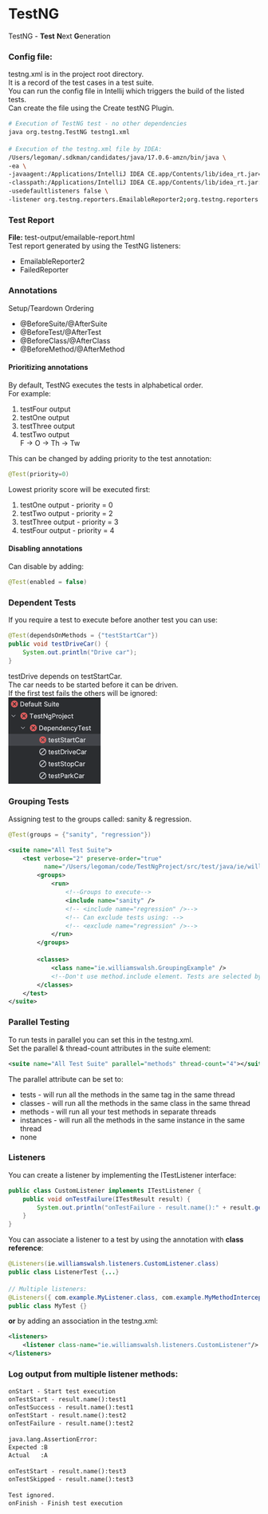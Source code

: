 # TestNG 

TestNG - **Test** **N**ext **G**eneration  

### Config file:  
testng.xml is in the project root directory.  
It is a record of the test cases in a test suite.  
You can run the config file in Intellij which triggers the build of the listed tests.  
Can create the file using the Create testNG Plugin.  
```bash
# Execution of TestNG test - no other dependencies
java org.testng.TestNG testng1.xml

# Execution of the testng.xml file by IDEA:
/Users/legoman/.sdkman/candidates/java/17.0.6-amzn/bin/java \
-ea \
-javaagent:/Applications/IntelliJ IDEA CE.app/Contents/lib/idea_rt.jar=52881:/Applications/IntelliJ IDEA CE.app/Contents/bin \ 
-classpath:/Applications/IntelliJ IDEA CE.app/Contents/lib/idea_rt.jar:/Applications/IntelliJ IDEA CE.app/Contents/plugins/testng/lib/testng-rt.jar:/Users/legoman/code/TestNgProject/target/test-classes:/Users/legoman/code/TestNgProject/target/classes:/Users/legoman/.m2/repository/org/testng/testng/7.10.2/testng-7.10.2.jar:/Users/legoman/.m2/repository/org/slf4j/slf4j-api/1.7.36/slf4j-api-1.7.36.jar:/Users/legoman/.m2/repository/com/beust/jcommander/1.82/jcommander-1.82.jar:/Users/legoman/.m2/repository/org/webjars/jquery/3.7.1/jquery-3.7.1.jar com.intellij.rt.testng.RemoteTestNGStarter \ 
-usedefaultlisteners false \
-listener org.testng.reporters.EmailableReporter2;org.testng.reporters.FailedReporter   
```

### Test Report

**File:** test-output/emailable-report.html  
Test report generated by using the TestNG listeners:
- EmailableReporter2
- FailedReporter

### Annotations
Setup/Teardown Ordering
- @BeforeSuite/@AfterSuite
- @BeforeTest/@AfterTest
- @BeforeClass/@AfterClass
- @BeforeMethod/@AfterMethod

#### Prioritizing annotations
By default, TestNG executes the tests in alphabetical order.  
For example:
1) testFour output
2) testOne output
3) testThree output
4) testTwo output  
F -> O -> Th -> Tw

This can be changed by adding priority to the test annotation:  
```java
@Test(priority=0)
```
Lowest priority score will be executed first:
1) testOne output - priority = 0
2) testTwo output - priority = 2
3) testThree output - priority = 3
4) testFour output - priority = 4

#### Disabling annotations
Can disable by adding:  
```java
@Test(enabled = false)
```

### Dependent Tests
If you require a test to execute before another test you can use:
```java
@Test(dependsOnMethods = {"testStartCar"})
public void testDriveCar() {
    System.out.println("Drive car");
}
```
testDrive depends on testStartCar.  
The car needs to be started before it can be driven.  
If the first test fails the others will be ignored:  
![dependent_tests_ignored.png](dependent_tests_ignored.png)

### Grouping Tests
Assigning test to the groups called: sanity & regression.
```java
@Test(groups = {"sanity", "regression"})
```
```xml
<suite name="All Test Suite">
    <test verbose="2" preserve-order="true"
          name="/Users/legoman/code/TestNgProject/src/test/java/ie/williamswalsh/GroupingExample.java">
        <groups>
            <run>
                <!--Groups to execute-->
                <include name="sanity" />
                <!-- <include name="regression" />-->
                <!-- Can exclude tests using: -->
                <!-- <exclude name="regression" />-->
            </run>
        </groups>

        <classes>
            <class name="ie.williamswalsh.GroupingExample" />
            <!--Don't use method.include element. Tests are selected by groups.-->
        </classes>
    </test>
</suite>
```


### Parallel Testing
To run tests in parallel you can set this in the testng.xml.  
Set the parallel & thread-count attributes in the suite element:  
```xml
<suite name="All Test Suite" parallel="methods" thread-count="4"></suite>
```
The parallel attribute can be set to:
- tests - will run all the methods in the same <test> tag in the same thread
- classes - will run all the methods in the same class in the same thread
- methods - will run all your test methods in separate threads
- instances - will run all the methods in the same instance in the same thread
- none

### Listeners

You can create a listener by implementing the ITestListener interface:
```java
public class CustomListener implements ITestListener {
    public void onTestFailure(ITestResult result) {
        System.out.println("onTestFailure - result.name():" + result.getName());
    }
}
```
You can associate a listener to a test by using the annotation with **class reference**:
```java
@Listeners(ie.williamswalsh.listeners.CustomListener.class)
public class ListenerTest {...}

// Multiple listeners:
@Listeners({ com.example.MyListener.class, com.example.MyMethodInterceptor.class })
public class MyTest {}
```
**or** by adding an association in the testng.xml:
```xml
<listeners>
    <listener class-name="ie.williamswalsh.listeners.CustomListener"/>
</listeners>
```

### Log output from multiple listener methods:
```
onStart - Start test execution
onTestStart - result.name():test1
onTestSuccess - result.name():test1
onTestStart - result.name():test2
onTestFailure - result.name():test2

java.lang.AssertionError:
Expected :B
Actual   :A

onTestStart - result.name():test3
onTestSkipped - result.name():test3

Test ignored.
onFinish - Finish test execution
```

